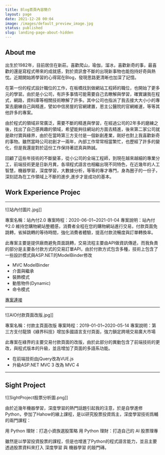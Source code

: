 ```yaml
---
title: Blog首頁內容簡介
layout: page
date: 2021-12-28 00:04
image: /images/default_preview_image.jpg
status: published
slug: landing-page-about-hidden
---
```



## About me

出生於1982年，目前居住在新莊。喜歡爬山，瑜伽，溜冰，喜歡新奇的事，最喜歡的還是寫程式帶來的成就感，對於資訊會不斷的出現新事物也能抱持好奇與熱忱。近期開始將學習的心得寫在Blog，發現思路更清晰也加深了記憶。

在第一份的程式設計職位的工作，在板橋找到做網站工程師的職位，也開始了更多元的學習。由於是小公司，有許多事情可能需要自己去瞭解與學習，確實讓我在程式，網路，資料庫等相關技術瞭解了許多。其中公司也指派了我去接大大小小的專案去磨練自己與精進，譬如中信房屋的官網建置，恩主公醫院的官網維運，等等其他許多的專案。

由於程式的領域非常廣泛，需要不斷的精進與學習，在經過公司的2年多的磨練之後，找出了自己感興趣的領域，希望能夠往網站的方面去精進，後來第二家公司就是歐付寶與綠界，由於在當時第三方支付是一個新創產業，剛好也對上我喜歡新奇的事物。雖然當時公司初創才一兩年，內部工作常常相當繁忙，也歷經了許多的變化，但是我還是對於這份工作保持著認真與熱誠。

回顧了這些年技術的不斷變革，從小公司的全端工程師，到現在越來越細的專業分工，前端技術更是日新月異，各項程式語言也相繼出現不同特色，在近幾年的人工智慧，機器學習，深度學習，大數據分析，等等的專才專門，身為圈子的一份子，深刻認為在工作領域上不斷的進步,進步才是成功的基本。

 

##  Work Experience Projec

---

![[站內付圖片.jpg]]

專案名稱：站內付2.0
專案時程：2020-06-01~2021-01-04
專案說明：站內付®2.0 維持您購物網站整體感，消費者全程在您的購物網站進行交易，付款頁面免跳轉，省掉跳轉的等待時間，強化消費者體驗，提高付款流暢度與訂單轉換率。

此專案主要是提供廠商避免頁面跳轉，交易流程主要由API做資訊傳遞，而我負責的部分是主要各付款方式的交易訂單API，由於付款方式包含多種，技術上包含了一些設計模式與ASP.NET的ModelBinder修改

- MVC ModelBinder
- 介面與繼承
- 裝飾模式
- 動態物件(Dynamic)
-  命令模式


[專案連接](https://www.ecpay.com.tw/Activities/inpay2)

---


![[AIO付款頁面改版.jpg]]

專案名稱：付款主頁面改版
專案時程：2019-01-01~2020-05-14
專案說明：第三方支付龍頭《綠界科技》增加多國語言支付頁面，強力鎖定跨境交易廣大市場

此專案在綠界的主要交易付款頁面的改版，由於此部分的異動包含了前端技術的更改，與程式版本的升級，並且增加了頁面的多語系功能。

-  在前端技術由jQuery改為VUE.js
-  升級ASP.NET MVC 3 改為 MVC 4

---

##  Sight Project

![[SightProject股票分析圖.png]]


由於近幾年機器學習，深度學習的熱門話題引起我的注意，於是自學進修Python，參加了Hahow的線上課程，是以研究股票投資爲主，深度學習技術爲輔的兩門課程：

用 Python 理財：打造小資族選股策略
用 Python 理財：打造自己的 AI 股票理專

雖然是以學習投資股票的課程，但是也增進了Python的程式語言能力，並且主要透過股票資料來打入 深度學習 與 機器學習 的敲門磚。
